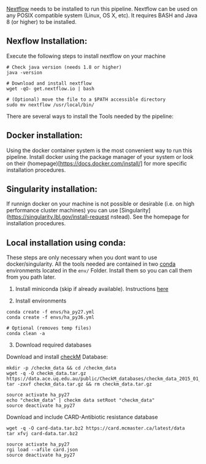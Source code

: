 [Nextflow](https://www.nextflow.io/) needs to be installed to run this pipeline. Nextflow can be used on any POSIX compatible system (Linux, OS X, etc). It requires BASH and Java 8 (or higher) to be installed.

Nexflow Installation:
---------------------
Execute the following steps to install nextflow on your machine

```
# Check java version (needs 1.8 or higher)
java -version

# Download and install nextflow
wget -qO- get.nextflow.io | bash

# (Optional) move the file to a $PATH accessible directory
sudo mv nextflow /usr/local/bin/
```

There are several ways to install the Tools needed by the pipeline:

Docker installation:
--------------------

Using the docker container system is the most convenient way to run this pipeline.  Install docker using the package manager of your system or look on their (homepage)[https://docs.docker.com/install/] for more specific installation procedures.

Singularity installation:
-------------------------

If runnign docker on your machine is not possible or desirable (i.e. on high performance cluster machines) you can use [Singularity](https://singularity.lbl.gov/install-request nstead). See the homepage for installation procedures.

Local installation using conda:
-------------------------------

These steps are only necessary when you dont want to use docker/singularity. All the tools needed are contained in two [conda](https://conda.io/docs/) environments located in the `env/` Folder. Install them so you can call them from you path later.

1) Install miniconda (skip if already available). Instructions [here](https://conda.io/docs/user-guide/install/index.html#)

2) Install environments
    
``` 
conda create -f envs/ha_py27.yml
conda create -f envs/ha_py36.yml

# Optional (removes temp files)
conda clean -a
```

3) Download required databases

Download and install [checkM](https://github.com/Ecogenomics/CheckM) Database:

```
mkdir -p /checkm_data && cd /checkm_data
wget -q -O checkm_data.tar.gz https://data.ace.uq.edu.au/public/CheckM_databases/checkm_data_2015_01_16.tar.gz 
tar -zxvf checkm_data.tar.gz && rm checkm_data.tar.gz

source activate ha_py27 
echo "checkm_data" | checkm data setRoot "checkm_data"
source deactivate ha_py27
```

Download and include CARD-Antibiotic resistance database

```
wget -q -O card-data.tar.bz2 https://card.mcmaster.ca/latest/data
tar xfvj card-data.tar.bz2

source activate ha_py27 
rgi load --afile card.json 
source deactivate ha_py27
```

